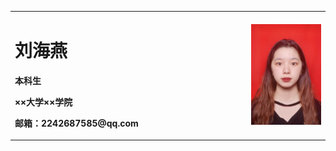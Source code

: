<table border="0">
  <tr>
    <td width="75%">
      <h1>刘海燕</h1>
      <p><b>本科生</b></p>
      <p><b>××大学××学院</b></p>
      <p><b>邮箱：2242687585@qq.com</b></p>
    </td>
    <td width="25%">
      <img src="/zhengjianzhao.jpg" width="100%">     
    </td>
  </tr>
</table>
